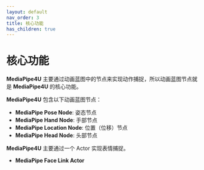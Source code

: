 ```yaml
---
layout: default
nav_order: 3
title: 核心功能
has_children: true
---
```


# 核心功能

**MediaPipe4U** 主要通过动画蓝图中的节点来实现动作捕捉，所以动画蓝图节点就是 **MediaPipe4U** 的核心功能。   

**MediaPipe4U** 包含以下动画蓝图节点：

- **MediaPipe Pose Node**: 姿态节点
- **MediaPipe Hand Node**: 手部节点
- **MediaPipe Location Node**: 位置（位移）节点
- **MediaPipe Head Node**: 头部节点


**MediaPipe4U** 主要通过一个 Actor 实现表情捕捉。

- **MediaPipe Face Link Actor**